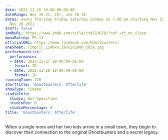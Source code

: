 ```yaml
---
date: 2021-11-28 19:00:00-06:00
dateRange: Nov 19-21, 25!, and 26-28
dates: every Thursday Friday Saturday Sunday at 7:00 pm starting Nov 19 2021 ending
  Nov 28 2021
draft: false
imdbURL: https://www.imdb.com/title/tt4513678/?ref_=tt_mv_close
mpaaRating: PG-13
officialURL: https://www.facebook.com/Ghostbusters/
oneSheet: /img/il_1140xn.2976262000_jd3k.jpg
performanceList:
  performance:
  - date: 2021-11-27 19:00:00-06:00
    format: 2D
  - date: 2021-11-28 19:00:00-06:00
    format: 2D
runningTime: 120
shortTitle: 'Ghostbusters: Afterlife'
showType: Cinema
studioInfo:
  studio: Not Specified
  studioFee: 0
  studioPercentage: 0
title: 'Ghostbusters: Afterlife'
---
```


When a single mom and her two kids arrive in a small town, they begin to discover their connection to the original Ghostbusters and a secret legacy.